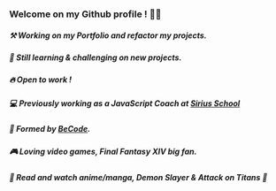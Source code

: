 ### Welcome on my Github profile ! 👋😁

##### ⚒️ Working on my Portfolio and refactor my projects.
##### 🏫 Still learning & challenging on new projects.
##### 🔥 Open to work !
##### 💻 Previously working as a JavaScript Coach at [Sirius School](https://siriushub.be/)
##### 📙 Formed by [BeCode](https://becode.org).
##### 🎮 Loving video games, Final Fantasy XIV big fan.
##### 📗 Read and watch anime/manga, Demon Slayer & Attack on Titans 🥰
